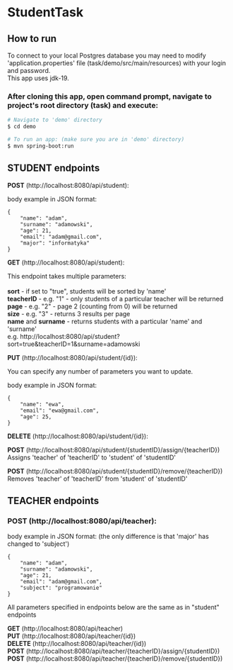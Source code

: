 # StudentTask

## How to run

To connect to your local Postgres database you may need to modify 'application.properties' file (task/demo/src/main/resources) with your login and password. </br>
This app uses jdk-19.

### After cloning this app, open command prompt, navigate to project's root directory (task) and execute:

```bash
# Navigate to 'demo' directory
$ cd demo

# To run an app: (make sure you are in 'demo' directory)
$ mvn spring-boot:run

```

## STUDENT endpoints

 <b>POST</b> (http://localhost:8080/api/student): </br>

body example in JSON format:
```
{
    "name": "adam",
    "surname": "adamowski",
    "age": 21,
    "email": "adam@gmail.com",
    "major": "informatyka"
}
```

<b>GET</b> (http://localhost:8080/api/student): </br>



This endpoint takes multiple parameters: </br>
</br>
**sort** - if set to "true", students will be sorted by 'name' </br>
**teacherID** - e.g. "1" - only students of a particular teacher will be returned </br>
**page** - e.g. "2" - page 2 (counting from 0) will be returned </br>
**size** - e.g. "3" - returns 3 results per page </br>
**name** and **surname** - returns students with a particular 'name' and 'surname' </br>
e.g. http://localhost:8080/api/student?sort=true&teacherID=1&surname=adamowski </br>

<b>PUT</b> (http://localhost:8080/api/student/{id}): </br>

You can specify any number of parameters you want to update.

body example in JSON format:
```
{
    "name": "ewa",
    "email": "ewa@gmail.com",
    "age": 25,
}
```

 <b>DELETE</b> (http://localhost:8080/api/student/{id}):

<b>POST</b> (http://localhost:8080/api/student/{studentID}/assign/{teacherID}) </br>
Assigns 'teacher' of 'teacherID' to 'student' of 'studentID'

**POST** (http://localhost:8080/api/student/{studentID}/remove/{teacherID}) </br>
Removes 'teacher' of 'teacherID' from 'student' of 'studentID'

## TEACHER endpoints

### POST (http://localhost:8080/api/teacher):

body example in JSON format: (the only difference is that 'major' has changed to 'subject')
```
{
    "name": "adam",
    "surname": "adamowski",
    "age": 21,
    "email": "adam@gmail.com",
    "subject": "programowanie"
}
```
All parameters specified in endpoints below are the same as in "student" endpoints

**GET** (http://localhost:8080/api/teacher) </br>
**PUT** (http://localhost:8080/api/teacher/{id}) </br>
**DELETE** (http://localhost:8080/api/teacher/{id}) </br>
**POST** (http://localhost:8080/api/teacher/{teacherID}/assign/{studentID}) </br>
**POST** (http://localhost:8080/api/teacher/{teacherID}/remove/{studentID}) </br>


 
